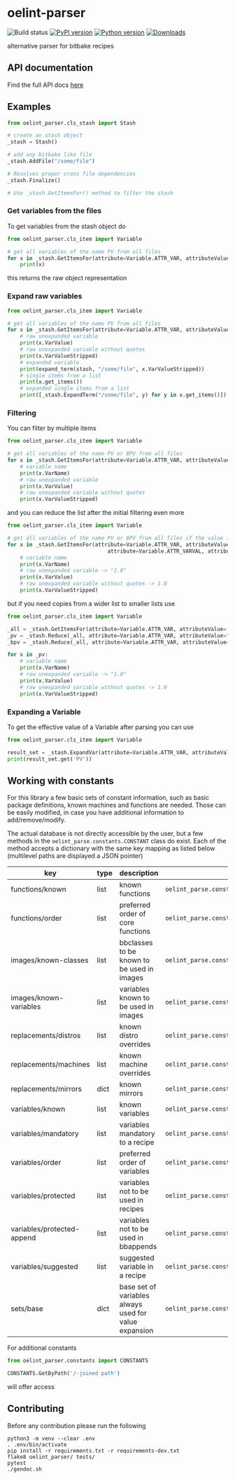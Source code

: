 # oelint-parser

![Build status](https://github.com/priv-kweihmann/oelint-parser/workflows/Python%20package/badge.svg)
[![PyPI version](https://badge.fury.io/py/oelint-parser.svg)](https://badge.fury.io/py/oelint-parser)
[![Python version](https://img.shields.io/pypi/pyversions/oelint-parser)](https://img.shields.io/pypi/pyversions/oelint-parser)
[![Downloads](https://img.shields.io/pypi/dm/oelint-parser)](https://img.shields.io/pypi/dm/oelint-parser)

alternative parser for bitbake recipes

## API documentation

Find the full API docs [here](docs/api-documentation.md)

## Examples

```python
from oelint_parser.cls_stash import Stash

# create an stash object
_stash = Stash()

# add any bitbake like file
_stash.AddFile("/some/file")

# Resolves proper cross file dependencies
_stash.Finalize()

# Use _stash.GetItemsFor() method to filter the stash
```

### Get variables from the files

To get variables from the stash object do

```python
from oelint_parser.cls_item import Variable

# get all variables of the name PV from all files
for x in _stash.GetItemsFor(attribute=Variable.ATTR_VAR, attributeValue="PV"):
    print(x)
```

this returns the raw object representation

### Expand raw variables

```python
from oelint_parser.cls_item import Variable

# get all variables of the name PV from all files
for x in _stash.GetItemsFor(attribute=Variable.ATTR_VAR, attributeValue="PV"):
    # raw unexpanded variable
    print(x.VarValue)
    # raw unexpanded variable without quotes
    print(x.VarValueStripped)
    # expanded variable
    print(expand_term(stash, "/some/file", x.VarValueStripped))
    # single items from a list
    print(x.get_items())
    # expanded single items from a list
    print([_stash.ExpandTerm("/some/file", y) for y in x.get_items()])
```

### Filtering

You can filter by multiple items

```python
from oelint_parser.cls_item import Variable

# get all variables of the name PV or BPV from all files
for x in _stash.GetItemsFor(attribute=Variable.ATTR_VAR, attributeValue=["PV", "BPV"]):
    # variable name
    print(x.VarName)
    # raw unexpanded variable
    print(x.VarValue)
    # raw unexpanded variable without quotes
    print(x.VarValueStripped)
```

and you can reduce the list after the initial filtering even more

```python
from oelint_parser.cls_item import Variable

# get all variables of the name PV or BPV from all files if the value is '1.0'
for x in _stash.GetItemsFor(attribute=Variable.ATTR_VAR, attributeValue=["PV", "BPV"]).reduce(
                                attribute=Variable.ATTR_VARVAL, attributeValue=["1.0"]):
    # variable name
    print(x.VarName)
    # raw unexpanded variable -> "1.0"
    print(x.VarValue)
    # raw unexpanded variable without quotes -> 1.0
    print(x.VarValueStripped)
```

but if you need copies from a wider list to smaller lists use

```python
from oelint_parser.cls_item import Variable

_all = _stash.GetItemsFor(attribute=Variable.ATTR_VAR, attributeValue=["PV", "BPV"])
_pv = _stash.Reduce(_all, attribute=Variable.ATTR_VAR, attributeValue="PV")
_bpv = _stash.Reduce(_all, attribute=Variable.ATTR_VAR, attributeValue="BPV")

for x in _pv:
    # variable name
    print(x.VarName)
    # raw unexpanded variable -> "1.0"
    print(x.VarValue)
    # raw unexpanded variable without quotes -> 1.0
    print(x.VarValueStripped)
```

### Expanding a Variable

To get the effective value of a Variable after parsing you can use

```python
from oelint_parser.cls_item import Variable

result_set = _stash.ExpandVar(attribute=Variable.ATTR_VAR, attributeValue=["PV"]):
print(result_set.get('PV'))
```

## Working with constants

For this library a few basic sets of constant information, such as basic package definitions, known machines and functions are
needed.
Those can be easily modified, in case you have additional information to add/remove/modify.

The actual database is not directly accessible by the user, but a few methods in the `oelint_parse.constants.CONSTANT` class do exist.
Each of the method accepts a dictionary with the same key mapping as listed below (multilevel paths are displayed a JSON pointer)

| key                        | type | description                                           | getter for information                                     |
| -------------------------- | ---- | ----------------------------------------------------- | ---------------------------------------------------------- |
| functions/known            | list | known functions                                       | `oelint_parse.constants.CONSTANT.FunctionsKnown`           |
| functions/order            | list | preferred order of core functions                     | `oelint_parse.constants.CONSTANT.FunctionsOrder`           |
| images/known-classes       | list | bbclasses to be known to be used in images            | `oelint_parse.constants.CONSTANT.ImagesClasses`            |
| images/known-variables     | list | variables known to be used in images                  | `oelint_parse.constants.CONSTANT.ImagesVariables`          |
| replacements/distros       | list | known distro overrides                                | `oelint_parse.constants.CONSTANT.DistrosKnown`             |
| replacements/machines      | list | known machine overrides                               | `oelint_parse.constants.CONSTANT.MachinesKnown`            |
| replacements/mirrors       | dict | known mirrors                                         | `oelint_parse.constants.CONSTANT.MirrorsKnown`             |
| variables/known            | list | known variables                                       | `oelint_parse.constants.CONSTANT.VariablesKnown`           |
| variables/mandatory        | list | variables mandatory to a recipe                       | `oelint_parse.constants.CONSTANT.VariablesMandatory`       |
| variables/order            | list | preferred order of variables                          | `oelint_parse.constants.CONSTANT.VariablesOrder`           |
| variables/protected        | list | variables not to be used in recipes                   | `oelint_parse.constants.CONSTANT.VariablesProtected`       |
| variables/protected-append | list | variables not to be used in bbappends                 | `oelint_parse.constants.CONSTANT.VariablesProtectedAppend` |
| variables/suggested        | list | suggested variable in a recipe                        | `oelint_parse.constants.CONSTANT.VariablesSuggested`       |
| sets/base                  | dict | base set of variables always used for value expansion | `oelint_parse.constants.CONSTANT.SetsBase`                 |

For additional constants

```python
from oelint_parser.constants import CONSTANTS

CONSTANTS.GetByPath('/-joined path')
```

will offer access

## Contributing

Before any contribution please run the following

```shell
python3 -m venv --clear .env
. .env/bin/activate
pip install -r requirements.txt -r requirements-dev.txt
flake8 oelint_parser/ tests/
pytest
./gendoc.sh
```
